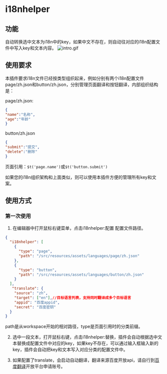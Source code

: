 # i18nhelper

## 功能

自动转换选中文本为i18n中的key，如果中文不存在，则自动往对应的i18n配置文件中写入key和文本内容。
![intro.gif](images/intro.apng)

## 使用要求

本插件要求i18n文件已经按类型组织起来，例如分别有两个i18n配置文件page/zh.json和button/zh.json，分别管理页面翻译和按钮翻译，内部组织结构是：

page/zh.json:
``` json
{
"name":"名称",
"age":"年龄"
}
```
button/zh.json
``` json
{
"submit":"提交",
"delete":"删除"
}
```

页面引用：`$t('page.name')`或`$t('button.submit')`

如果您的i18n组织架构和上面类似，则可以使用本插件方便的管理所有key和文案。


## 使用方式

### 第一次使用
1. 在编辑器中打开鼠标右键菜单，点击i18nhelper:配置 配置文件路径。

``` json
{
  "i18nhelper": [
    {
      "type": "page",
      "path": "/src/resources/assets/languages/page/zh.json"
    },
    {
      "type": "button",
      "path": "/src/resources/assets/languages/button/zh.json"
    }
  ],
   "translate": {
    "source": "zh",
    "target": ["en"],//目标语言列表，支持同时翻译成多个目标语言
    "appid": "百度appid",
    "secret": "百度密钥"
  }
}
```
path是从workspace开始的相对路径，type是页面引用时的分类前缀。

2. 选中一段文本，打开鼠标右键，点击i18nhelper:替换，插件会自动根据选中文本替换成配置文件中对应的key，如果key不存在，可以通过输入框输入新的key，插件会自动把key和文本写入对应分类的配置文件中。

3. 如果配置了translate，会启动自动翻译，翻译来源百度开放api，请自行到[百度翻译](http://api.fanyi.baidu.com/)开放平台申请账号。
